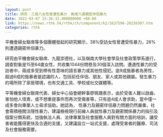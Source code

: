 ```yaml
---
layout: post
title: 研究：三成八女性曾遭性暴力　兩成六遇親密伴侶暴力
date: 2022-03-07 15:36:32.000000000 +08:00
link: https://news.rthk.hk/rthk/ch/component/k2/1637596-20220307.htm
categories: rthk
---
```


平機會婦女聯席等多個團體發起的研究顯示，38%受訪女性曾遭受性暴力，26%則遭遇親密伴侶暴力。

研究由平機會婦女聯席、九龍崇德社，以及嶺南大學社會學及社會政策學系進行，調查對象是15至64歲女性，共收集1044份問卷及30個深入訪問。遭遇性暴力的受訪者中，兩成多受到帶有性意味的語言暴力或其他性侵犯。逾9成施暴者為男性，超過6成的施暴者是認識的人，包括前任伴侶、朋友、家人或其他親屬。發生暴力的場所除了家居環境，也有交通工具、學校或社交媒體等。

平等機會婦女聯席代表、婦女中心協會總幹事廖珮珊表示，由於受害人難以啟齒、害怕他人怪責，或不想重提事件而再次受傷害等，只有逾4成人會求助，當中僅一成多會向專業人士尋求協助。她認為， 性暴力及親密伴侶暴力問題仍然嚴重，社會需積極關注隱性暴力，建議檢視現行前線人員就性暴力及親密關係暴力的指引及個案分類系統，加強執法人員、法律專業及社會服務人員對有關方面的培訓，讓受害者能獲得更快及合適的支援，又建議設立一站式支援，處理受害者的醫療、司法及社會服務需要。
